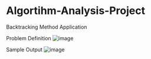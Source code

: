 # Algortihm-Analysis-Project
 Backtracking Method Application
 
 Problem Definition
 ![image](https://user-images.githubusercontent.com/78111969/216340938-3a17f109-1526-418a-9939-c1f6cbd6a787.png)
 
 Sample Output
 ![image](https://user-images.githubusercontent.com/78111969/216341244-611dfb7e-d775-4df4-9045-2ef69bdb5c03.png)


